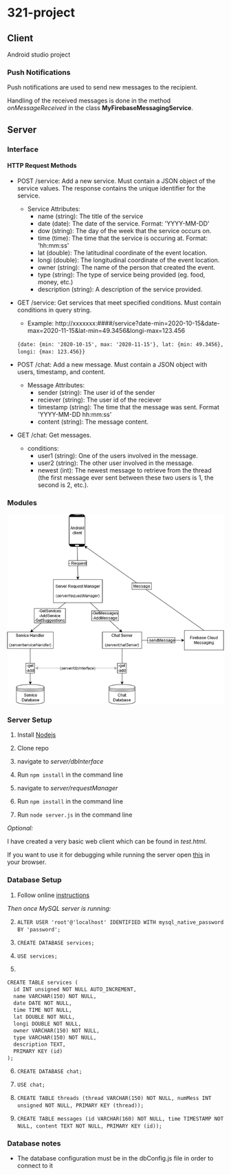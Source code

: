 # 321-project

## Client
Android studio project

### Push Notifications
Push notifications are used to send new messages to the recipient.

Handling of the received messages is done in the method *onMessageReceived* in the class **MyFirebaseMessagingService**.

## Server

### Interface

#### HTTP Request Methods
  - POST /service: Add a new service. Must contain a JSON object of the service values. The response contains the unique identifier for the service.

    - Service Attributes:
      - name (string): The title of the service
      - date (date): The date of the service. Format: 'YYYY-MM-DD'
      - dow (string): The day of the week that the service occurs on.
      - time (time): The time that the service is occuring at. Format: 'hh:mm:ss'
      - lat (double): The latitudinal coordinate of the event location.
      - longi (double): The longitudinal coordinate of the event location.
      - owner (string): The name of the person that created the event.
      - type (string): The type of service being provided (eg. food, money, etc.)
      - description (string): A description of the service provided.

  - GET /service: Get services that meet specified conditions. Must contain conditions in query string.
    - Example: http://xxxxxxx:####/service?date-min=2020-10-15&date-max=2020-11-15&lat-min=49.3456&longi-max=123.456

    `{date: {min: '2020-10-15', max: '2020-11-15'}, lat: {min: 49.3456}, longi: {max: 123.456}}`

  - POST /chat: Add a new message. Must contain a JSON object with users, timestamp, and content.
    - Message Attributes:
        - sender (string): The user id of the sender
        - reciever (string): The user id of the reciever
        - timestamp (string): The time that the message was sent. Format 'YYYY-MM-DD hh:mm:ss'
        - content (string): The message content.

  - GET /chat: Get messages.
    - conditions:
        - user1 (string): One of the users involved in the message.
        - user2 (string): The other user involved in the message.
        - newest (int): The newest message to retrieve from the thread (the first message ever sent between these two users is 1, the second is 2, etc.). 

### Modules
![](imgs/server_modules.png?raw=true)

### Server Setup
 1. Install [Nodejs](https://nodejs.org/en/download/)
 
 2. Clone repo
 
 3. navigate to *server/dbInterface*
 
 4. Run `npm install` in the command line
 
 5. navigate to *server/requestManager*
 
 6. Run `npm install` in the command line
 
 7. Run `node server.js` in the command line

*Optional:*

I have created a very basic web client which can be found in *test.html*. 

If you want to use it for debugging while running the server open [this](http://localhost:3000/)
in your browser.

### Database Setup

 1. Follow online [instructions](https://dev.mysql.com/doc/mysql-getting-started/en/#mysql-getting-started-installing)

*Then once MySQL server is running:*

 2. `ALTER USER 'root'@'localhost' IDENTIFIED WITH mysql_native_password BY 'password';`

 3. `CREATE DATABASE services;`

 4. `USE services;`

 5. 
```
CREATE TABLE services (
  id INT unsigned NOT NULL AUTO_INCREMENT,
  name VARCHAR(150) NOT NULL,
  date DATE NOT NULL,
  time TIME NOT NULL,
  lat DOUBLE NOT NULL,
  longi DOUBLE NOT NULL,
  owner VARCHAR(150) NOT NULL,
  type VARCHAR(150) NOT NULL,
  description TEXT,
  PRIMARY KEY (id)
);
```

 6. `CREATE DATABASE chat;`

 7. `USE chat;`

 8. `CREATE TABLE threads (thread VARCHAR(150) NOT NULL, numMess INT unsigned NOT NULL, PRIMARY KEY (thread));`

 9. `CREATE TABLE messages (id VARCHAR(160) NOT NULL, time TIMESTAMP NOT NULL, content TEXT NOT NULL, PRIMARY KEY (id));`

### Database notes

  - The database configuration must be in the dbConfig.js file in order to connect to it
